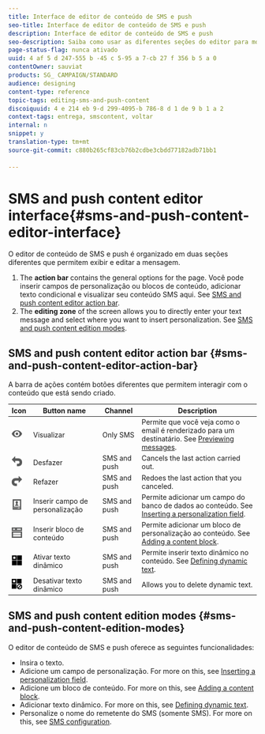 ```yaml
---
title: Interface de editor de conteúdo de SMS e push
seo-title: Interface de editor de conteúdo de SMS e push
description: Interface de editor de conteúdo de SMS e push
seo-description: Saiba como usar as diferentes seções do editor para modificar o SMS e o conteúdo de push.
page-status-flag: nunca ativado
uuid: 4 af 5 d 247-555 b -45 c 5-95 a 7-cb 27 f 356 b 5 a 0
contentOwner: sauviat
products: SG_ CAMPAIGN/STANDARD
audience: designing
content-type: reference
topic-tags: editing-sms-and-push-content
discoiquuid: 4 e 214 eb 9-d 299-4095-b 786-8 d 1 de 9 b 1 a 2
context-tags: entrega, smscontent, voltar
internal: n
snippet: y
translation-type: tm+mt
source-git-commit: c880b265cf83cb76b2cdbe3cbdd77182adb71bb1

---
```



# SMS and push content editor interface{#sms-and-push-content-editor-interface}

O editor de conteúdo de SMS e push é organizado em duas seções diferentes que permitem exibir e editar a mensagem.

1. The **action bar** contains the general options for the page. Você pode inserir campos de personalização ou blocos de conteúdo, adicionar texto condicional e visualizar seu conteúdo SMS aqui. See [SMS and push content editor action bar](../../designing/using/sms-and-push-content-editor-interface.md#sms-and-push-content-editor-action-bar).
1. The **editing zone** of the screen allows you to directly enter your text message and select where you want to insert personalization. See [SMS and push content edition modes](../../designing/using/sms-and-push-content-editor-interface.md#sms-and-push-content-edition-modes).

## SMS and push content editor action bar {#sms-and-push-content-editor-action-bar}

A barra de ações contém botões diferentes que permitem interagir com o conteúdo que está sendo criado.

<table> 
 <thead> 
  <tr> 
   <th> Icon<br /> </th> 
   <th> Button name<br /> </th> 
   <th> Channel<br /> </th> 
   <th> Description<br /> </th> 
  </tr> 
 </thead> 
 <tbody> 
  <tr> 
   <td> <img height="21px" src="assets/viewon_darkgrey-24px.png" /> <br /> </td> 
   <td> <span class="uicontrol">Visualizar</span><br /> </td> 
   <td> Only SMS<br /> </td> 
   <td> Permite que você veja como o email é renderizado para um destinatário. See <a href="../../sending/using/previewing-messages.md">Previewing messages</a>.<br /> </td> 
  </tr> 
  <tr> 
   <td> <img height="21px" src="assets/undo_darkgrey-24px.png" /> <br /> </td> 
   <td> <span class="uicontrol">Desfazer</span><br /> </td> 
   <td> SMS and push<br /> </td> 
   <td> Cancels the last action carried out.<br /> </td> 
  </tr> 
  <tr> 
   <td> <img height="21px" src="assets/redo_darkgrey-24px.png" /> <br /> </td> 
   <td> <span class="uicontrol">Refazer</span><br /> </td> 
   <td> SMS and push<br /> </td> 
   <td> Redoes the last action that you canceled.<br /> </td> 
  </tr> 
  <tr> 
   <td> <img height="21px" src="assets/personalization_field_darkgrey-24px.png" /> <br /> </td> 
   <td> <span class="uicontrol">Inserir campo de personalização</span><br /> </td> 
   <td> SMS and push<br /> </td> 
   <td> Permite adicionar um campo do banco de dados ao conteúdo. See <a href="../../designing/using/inserting-a-personalization-field.md" target="_blank">Inserting a personalization field</a>.<br /> </td> 
  </tr> 
  <tr> 
   <td> <img height="21px" src="assets/personalization_block_darkgrey-24px.png" /> <br /> </td> 
   <td> <span class="uicontrol">Inserir bloco de conteúdo</span><br /> </td> 
   <td> SMS and push<br /> </td> 
   <td> Permite adicionar um bloco de personalização ao conteúdo. See <a href="../../designing/using/adding-a-content-block.md" target="_blank">Adding a content block</a>.<br /> </td> 
  </tr> 
  <tr> 
   <td> <img height="21px" src="assets/dynamiccontent_24px.png" /> <br /> </td> 
   <td> <span class="uicontrol">Ativar texto dinâmico</span><br /> </td> 
   <td> SMS and push<br /> </td> 
   <td> Permite inserir texto dinâmico no conteúdo. See <a href="../../designing/using/defining-dynamic-text.md" target="_blank">Defining dynamic text</a>.<br /> </td> 
  </tr> 
  <tr> 
   <td> <img height="21px" src="assets/dynamiccontentdisable_24px.png" /> <br /> </td> 
   <td> <span class="uicontrol">Desativar texto dinâmico</span><br /> </td> 
   <td> SMS and push<br /> </td> 
   <td> Allows you to delete dynamic text.<br /> </td> 
  </tr> 
 </tbody> 
</table>

## SMS and push content edition modes {#sms-and-push-content-edition-modes}

O editor de conteúdo de SMS e push oferece as seguintes funcionalidades:

* Insira o texto.
* Adicione um campo de personalização. For more on this, see [Inserting a personalization field](../../designing/using/inserting-a-personalization-field.md).
* Adicione um bloco de conteúdo. For more on this, see [Adding a content block](../../designing/using/adding-a-content-block.md).
* Adicionar texto dinâmico. For more on this, see [Defining dynamic text](../../designing/using/defining-dynamic-text.md).
* Personalize o nome do remetente do SMS (somente SMS). For more on this, see [SMS configuration](../../administration/using/configuring-sms-channel.md#configuring-sms-properties).

